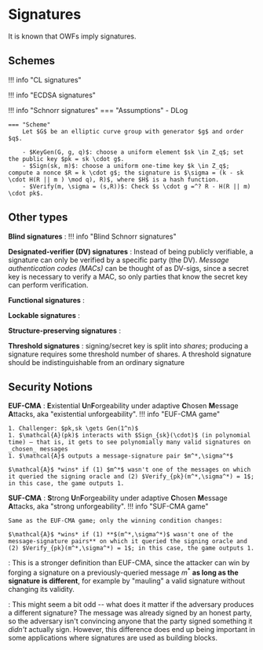 # Signatures

It is known that OWFs imply signatures.
<!-- Give construction -->

## Schemes

!!! info "CL signatures"

!!! info "ECDSA signatures"

!!! info "Schnorr signatures"
    === "Assumptions"
        - DLog
        
    === "Scheme" 
        Let $G$ be an elliptic curve group with generator $g$ and order $q$.

        - $KeyGen(G, g, q)$: choose a uniform element $sk \in Z_q$; set the public key $pk = sk \cdot g$.  
        - $Sign(sk, m)$: choose a uniform one-time key $k \in Z_q$; compute a nonce $R = k \cdot g$; the signature is $\sigma = (k - sk \cdot H(R || m ) \mod q), R)$, where $H$ is a hash function.  
        - $Verify(m, \sigma = (s,R))$: Check $s \cdot g =^? R - H(R || m) \cdot pk$.

## Other types

**Blind signatures**
: 
!!! info "Blind Schnorr signatures"

**Designated-verifier (DV) signatures**
: Instead of being publicly verifiable, a signature can only be verified by a specific party (the DV). _Message authentication codes (MACs)_ can be thought of as DV-sigs, since a secret key is necessary to verify a MAC, so only parties that know the secret key can perform verification.

**Functional signatures**
: 

**Lockable signatures**
: 

**Structure-preserving signatures**
: 

**Threshold signatures**
: signing/secret key is split into _shares_; producing a signature requires some threshold number of shares. A threshold signature should be indistinguishable from an ordinary signature

## Security Notions

**EUF-CMA**
: **E**xistential **U**n**F**orgeability under adaptive **C**hosen **M**essage **A**ttacks, aka "existential unforgeability".
!!! info "EUF-CMA game"

    1. Challenger: $pk,sk \gets Gen(1^n)$
    1. $\mathcal{A}(pk)$ interacts with $Sign_{sk}(\cdot)$ (in polynomial time) – that is, it gets to see polynomially many valid signatures on _chosen_ messages
    1. $\mathcal{A}$ outputs a message-signature pair $m^*,\sigma^*$

    $\mathcal{A}$ *wins* if (1) $m^*$ wasn't one of the messages on which it queried the signing oracle and (2) $Verify_{pk}(m^*,\sigma^*) = 1$; in this case, the game outputs 1.

**SUF-CMA**
: **S**trong **U**n**F**orgeability under adaptive **C**hosen **M**essage **A**ttacks, aka "strong unforgeability".
!!! info "SUF-CMA game"

    Same as the EUF-CMA game; only the winning condition changes:

    $\mathcal{A}$ *wins* if (1) **$(m^*,\sigma^*)$ wasn't one of the message-signature pairs** on which it queried the signing oracle and (2) $Verify_{pk}(m^*,\sigma^*) = 1$; in this case, the game outputs 1.

: This is a stronger definition than EUF-CMA, since the attacker can win by forging a signature on a previously-queried message $m^*$ **as long as the signature is different**, for example by "mauling" a valid signature without changing its validity. 

: This might seem a bit odd -- what does it matter if the adversary produces a different signature? The message was already signed by an honest party, so the adversary isn't convincing anyone that the party signed something it *didn't* actually sign. However, this difference does end up being important in some applications where signatures are used as building blocks.

